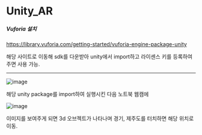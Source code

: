 # Unity_AR

##### Vuforia 설치 #####
https://library.vuforia.com/getting-started/vuforia-engine-package-unity

해당 사이트로 이동해 sdk를 다운받아 unity에서 import하고 라이센스 키를 등록하여주면 사용 가능.
___

![image](https://user-images.githubusercontent.com/119905015/206470806-e2660263-5720-44e1-9c75-9958a51ecf34.png)

해당 unity package를 import하여 실행시킨 다음 노트북 웹캠에 

![image](https://user-images.githubusercontent.com/119905015/206471093-1521ae67-5ffc-4f89-bfb1-487d9075a946.png)

이미지를 보여주게 되면 3d 오브젝트가 나타나며 경기, 제주도를 터치하면 해당 위치로 이동.
